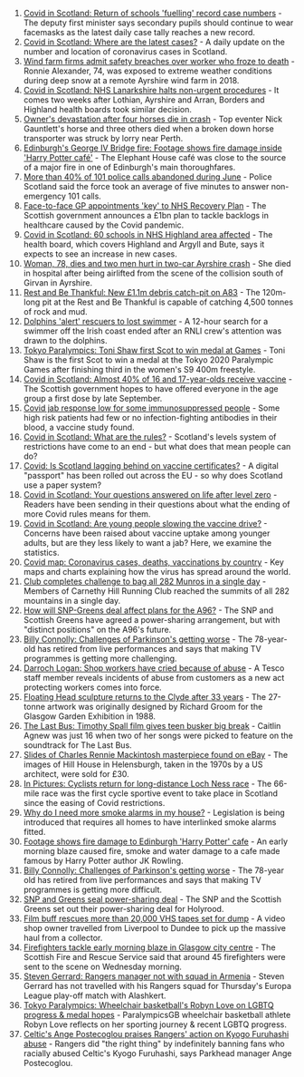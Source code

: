 1. [Covid in Scotland: Return of schools 'fuelling' record case numbers](https://www.bbc.co.uk/news/uk-scotland-scotland-politics-58328945?at_medium=RSS&at_campaign=KARANGA) - The deputy first minister says secondary pupils should continue to wear facemasks as the latest daily case tally reaches a new record.
2. [Covid in Scotland: Where are the latest cases?](https://www.bbc.co.uk/news/uk-scotland-53511877?at_medium=RSS&at_campaign=KARANGA) - A daily update on the number and location of coronavirus cases in Scotland.
3. [Wind farm firms admit safety breaches over worker who froze to death](https://www.bbc.co.uk/news/uk-scotland-58331665?at_medium=RSS&at_campaign=KARANGA) - Ronnie Alexander, 74, was exposed to extreme weather conditions during deep snow at a remote Ayrshire wind farm in 2018.
4. [Covid in Scotland: NHS Lanarkshire halts non-urgent procedures](https://www.bbc.co.uk/news/uk-scotland-58335588?at_medium=RSS&at_campaign=KARANGA) - It comes two weeks after Lothian, Ayrshire and Arran, Borders and Highland health boards took similar decision.
5. [Owner's devastation after four horses die in crash](https://www.bbc.co.uk/news/uk-scotland-58309717?at_medium=RSS&at_campaign=KARANGA) - Top eventer Nick Gauntlett's horse and three others died when a broken down horse transporter was struck by lorry near Perth.
6. [Edinburgh's George IV Bridge fire: Footage shows fire damage inside 'Harry Potter café'](https://www.bbc.co.uk/news/uk-scotland-edinburgh-east-fife-58331818?at_medium=RSS&at_campaign=KARANGA) - The Elephant House café was close to the source of a major fire in one of Edinburgh's main thoroughfares.
7. [More than 40% of 101 police calls abandoned during June](https://www.bbc.co.uk/news/uk-scotland-58330072?at_medium=RSS&at_campaign=KARANGA) - Police Scotland said the force took an average of five minutes to answer non-emergency 101 calls.
8. [Face-to-face GP appointments 'key' to NHS Recovery Plan](https://www.bbc.co.uk/news/uk-scotland-scotland-politics-58326521?at_medium=RSS&at_campaign=KARANGA) - The Scottish government announces a £1bn plan to tackle backlogs in healthcare caused by the Covid pandemic.
9. [Covid in Scotland: 60 schools in NHS Highland area affected](https://www.bbc.co.uk/news/uk-scotland-highlands-islands-58331525?at_medium=RSS&at_campaign=KARANGA) - The health board, which covers Highland and Argyll and Bute, says it expects to see an increase in new cases.
10. [Woman, 78, dies and two men hurt in two-car Ayrshire crash](https://www.bbc.co.uk/news/uk-scotland-58335581?at_medium=RSS&at_campaign=KARANGA) - She died in hospital after being airlifted from the scene of the collision south of Girvan in Ayrshire.
11. [Rest and Be Thankful: New £1.1m debris catch-pit on A83](https://www.bbc.co.uk/news/uk-scotland-glasgow-west-58328584?at_medium=RSS&at_campaign=KARANGA) - The 120m-long pit at the Rest and Be Thankful is capable of catching 4,500 tonnes of rock and mud.
12. [Dolphins 'alert' rescuers to lost swimmer](https://www.bbc.co.uk/news/uk-scotland-highlands-islands-58328587?at_medium=RSS&at_campaign=KARANGA) - A 12-hour search for a swimmer off the Irish coast ended after an RNLI crew's attention was drawn to the dolphins.
13. [Tokyo Paralympics: Toni Shaw first Scot to win medal at Games](https://www.bbc.co.uk/sport/disability-sport/58327469?at_medium=RSS&at_campaign=KARANGA) - Toni Shaw is the first Scot to win a medal at the Tokyo 2020 Paralympic Games after finishing third in the women's S9 400m freestyle.
14. [Covid in Scotland: Almost 40% of 16 and 17-year-olds receive vaccine](https://www.bbc.co.uk/news/uk-scotland-58309730?at_medium=RSS&at_campaign=KARANGA) - The Scottish government hopes to have offered everyone in the age group a first dose by late September.
15. [Covid jab response low for some immunosuppressed people](https://www.bbc.co.uk/news/health-58317261?at_medium=RSS&at_campaign=KARANGA) - Some high risk patients had few or no infection-fighting antibodies in their blood, a vaccine study found.
16. [Covid in Scotland: What are the rules?](https://www.bbc.co.uk/news/uk-scotland-53166816?at_medium=RSS&at_campaign=KARANGA) - Scotland's levels system of restrictions have come to an end - but what does that mean people can do?
17. [Covid: Is Scotland lagging behind on vaccine certificates?](https://www.bbc.co.uk/news/uk-scotland-57519070?at_medium=RSS&at_campaign=KARANGA) - A digital "passport" has been rolled out across the EU - so why does Scotland use a paper system?
18. [Covid in Scotland: Your questions answered on life after level zero](https://www.bbc.co.uk/news/uk-scotland-58071989?at_medium=RSS&at_campaign=KARANGA) - Readers have been sending in their questions about what the ending of more Covid rules means for them.
19. [Covid in Scotland: Are young people slowing the vaccine drive?](https://www.bbc.co.uk/news/uk-scotland-57915106?at_medium=RSS&at_campaign=KARANGA) - Concerns have been raised about vaccine uptake among younger adults, but are they less likely to want a jab? Here, we examine the statistics.
20. [Covid map: Coronavirus cases, deaths, vaccinations by country](https://www.bbc.co.uk/news/world-51235105?at_medium=RSS&at_campaign=KARANGA) - Key maps and charts explaining how the virus has spread around the world.
21. [Club completes challenge to bag all 282 Munros in a single day](https://www.bbc.co.uk/news/uk-scotland-edinburgh-east-fife-58305778?at_medium=RSS&at_campaign=KARANGA) - Members of Carnethy Hill Running Club reached the summits of all 282 mountains in a single day.
22. [How will SNP-Greens deal affect plans for the A96?](https://www.bbc.co.uk/news/uk-scotland-north-east-orkney-shetland-58304184?at_medium=RSS&at_campaign=KARANGA) - The SNP and Scottish Greens have agreed a power-sharing arrangement, but with "distinct positions" on the A96's future.
23. [Billy Connolly: Challenges of Parkinson's getting worse](https://www.bbc.co.uk/news/uk-scotland-58315311?at_medium=RSS&at_campaign=KARANGA) - The 78-year-old has retired from live performances and says that making TV programmes is getting more challenging.
24. [Darroch Logan: Shop workers have cried because of abuse](https://www.bbc.co.uk/news/uk-scotland-scotland-business-58307506?at_medium=RSS&at_campaign=KARANGA) - A Tesco staff member reveals incidents of abuse from customers as a new act protecting workers comes into force.
25. [Floating Head sculpture returns to the Clyde after 33 years](https://www.bbc.co.uk/news/uk-scotland-glasgow-west-58306353?at_medium=RSS&at_campaign=KARANGA) - The 27-tonne artwork was originally designed by Richard Groom for the Glasgow Garden Exhibition in 1988.
26. [The Last Bus: Timothy Spall film gives teen busker big break](https://www.bbc.co.uk/news/uk-scotland-58297986?at_medium=RSS&at_campaign=KARANGA) - Caitlin Agnew was just 16 when two of her songs were picked to feature on the soundtrack for The Last Bus.
27. [Slides of Charles Rennie Mackintosh masterpiece found on eBay](https://www.bbc.co.uk/news/uk-scotland-glasgow-west-58297073?at_medium=RSS&at_campaign=KARANGA) - The images of Hill House in Helensburgh, taken in the 1970s by a US architect, were sold for £30.
28. [In Pictures: Cyclists return for long-distance Loch Ness race](https://www.bbc.co.uk/news/uk-scotland-highlands-islands-58299528?at_medium=RSS&at_campaign=KARANGA) - The 66-mile race was the first cycle sportive event to take place in Scotland since the easing of Covid restrictions.
29. [Why do I need more smoke alarms in my house?](https://www.bbc.co.uk/news/uk-scotland-58268855?at_medium=RSS&at_campaign=KARANGA) - Legislation is being introduced that requires all homes to have interlinked smoke alarms fitted.
30. [Footage shows fire damage to Edinburgh 'Harry Potter' cafe](https://www.bbc.co.uk/news/uk-scotland-58333804?at_medium=RSS&at_campaign=KARANGA) - An early morning blaze caused fire, smoke and water damage to a cafe made famous by Harry Potter author JK Rowling.
31. [Billy Connolly: Challenges of Parkinson's getting worse](https://www.bbc.co.uk/news/uk-scotland-58319635?at_medium=RSS&at_campaign=KARANGA) - The 78-year old has retired from live performances and says that making TV programmes is getting more difficult.
32. [SNP and Greens seal power-sharing deal](https://www.bbc.co.uk/news/uk-scotland-58281867?at_medium=RSS&at_campaign=KARANGA) - The SNP and the Scottish Greens set out their power-sharing deal for Holyrood.
33. [Film buff rescues more than 20,000 VHS tapes set for dump](https://www.bbc.co.uk/news/uk-scotland-tayside-central-58273051?at_medium=RSS&at_campaign=KARANGA) - A video shop owner travelled from Liverpool to Dundee to pick up the massive haul from a collector.
34. [Firefighters tackle early morning blaze in Glasgow city centre](https://www.bbc.co.uk/news/uk-scotland-58255126?at_medium=RSS&at_campaign=KARANGA) - The Scottish Fire and Rescue Service said that around 45 firefighters were sent to the scene on Wednesday morning.
35. [Steven Gerrard: Rangers manager not with squad in Armenia](https://www.bbc.co.uk/sport/football/58330666?at_medium=RSS&at_campaign=KARANGA) - Steven Gerrard has not travelled with his Rangers squad for Thursday's Europa League play-off match with Alashkert.
36. [Tokyo Paralympics: Wheelchair basketball's Robyn Love on LGBTQ progress & medal hopes](https://www.bbc.co.uk/sport/disability-sport/58246980?at_medium=RSS&at_campaign=KARANGA) - ParalympicsGB wheelchair basketball athlete Robyn Love reflects on her sporting journey & recent LGBTQ progress.
37. [Celtic's Ange Postecoglou praises Rangers' action on Kyogo Furuhashi abuse](https://www.bbc.co.uk/sport/football/58332390?at_medium=RSS&at_campaign=KARANGA) - Rangers did "the right thing" by indefinitely banning fans who racially abused Celtic's Kyogo Furuhashi, says Parkhead manager Ange Postecoglou.
